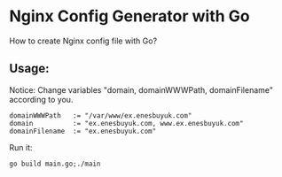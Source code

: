 # Nginx Config Generator with Go
How to create Nginx config file with Go?

## Usage:
Notice: Change variables "domain, domainWWWPath, domainFilename" according to you.
```
domainWWWPath   := "/var/www/ex.enesbuyuk.com"
domain          := "ex.enesbuyuk.com, www.ex.enesbuyuk.com"
domainFilename  := "ex.enesbuyuk.com"
```
Run it:
```
go build main.go;./main 
```
